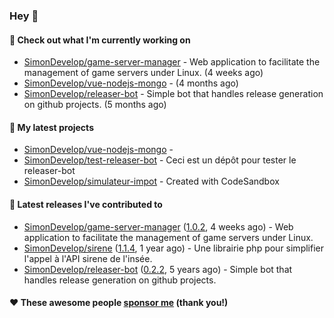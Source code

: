 ### Hey 👋

#### 👷 Check out what I'm currently working on

- [SimonDevelop/game-server-manager](https://github.com/SimonDevelop/game-server-manager) - Web application to facilitate the management of game servers under Linux. (4 weeks ago)
- [SimonDevelop/vue-nodejs-mongo](https://github.com/SimonDevelop/vue-nodejs-mongo) -  (4 months ago)
- [SimonDevelop/releaser-bot](https://github.com/SimonDevelop/releaser-bot) - Simple bot that handles release generation on github projects. (5 months ago)

#### 🌱 My latest projects

- [SimonDevelop/vue-nodejs-mongo](https://github.com/SimonDevelop/vue-nodejs-mongo) - 
- [SimonDevelop/test-releaser-bot](https://github.com/SimonDevelop/test-releaser-bot) - Ceci est un dépôt pour tester le releaser-bot
- [SimonDevelop/simulateur-impot](https://github.com/SimonDevelop/simulateur-impot) - Created with CodeSandbox

#### 🔭 Latest releases I've contributed to

- [SimonDevelop/game-server-manager](https://github.com/SimonDevelop/game-server-manager) ([1.0.2](https://github.com/SimonDevelop/game-server-manager/releases/tag/1.0.2), 4 weeks ago) - Web application to facilitate the management of game servers under Linux.
- [SimonDevelop/sirene](https://github.com/SimonDevelop/sirene) ([1.1.4](https://github.com/SimonDevelop/sirene/releases/tag/1.1.4), 1 year ago) - Une librairie php pour simplifier l&#39;appel à l&#39;API sirene de l&#39;insée.
- [SimonDevelop/releaser-bot](https://github.com/SimonDevelop/releaser-bot) ([0.2.2](https://github.com/SimonDevelop/releaser-bot/releases/tag/0.2.2), 5 years ago) - Simple bot that handles release generation on github projects.


#### ❤️ These awesome people [sponsor me](https://github.com/sponsors/SimonDevelop) (thank you!)
